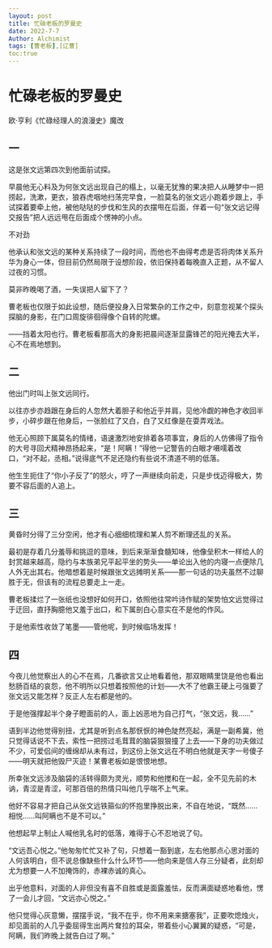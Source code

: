 ```yaml
---
layout: post
title: 忙碌老板的罗曼史
date: 2022-7-7
Author: Alchimist
tags: [曹老板],[辽曹]
toc:true
---
```

<h1>忙碌老板的罗曼史</h1>
<p>欧·亨利《忙碌经理人的浪漫史》魔改</p>
<h2>一</h2>
<p>这是张文远第四次到他面前试探。</p>
<p>早晨他无心料及为何张文远出现自己的榻上，以毫无犹豫的果决把人从睡梦中一把捞起，洗漱，更衣，狼吞虎咽地扫荡完早食，一脸莫名的张文远小跑着步跟上，手试探着要牵上他，被他哒哒的步伐和生风的衣摆甩在后面，伴着一句“张文远记得交报告”把人远远甩在后面成个愣神的小点。</p>
<p>不对劲</p>
<p>他承认和张文远的某种关系持续了一段时间，而他也不由得考虑是否将肉体关系升华为身心一体，但目前仍然局限于设想阶段，依旧保持着每晚直入正题，从不留人过夜的习惯。<br>
<p>莫非昨晚喝了酒，一失误把人留下了？</p>
<p>曹老板也仅限于如此设想，随后便投身入日常繁杂的工作之中，刻意忽视某个探头探脑的身影，在门口周旋徘徊得像个自转的陀螺。<br>
<p>——挡着太阳也行。曹老板看那高大的身影把晨间逐渐显露锋芒的阳光掩去大半，心不在焉地想到。<br>
<h2>二</h2>
<p>他出门时叫上张文远同行。</p>
<p>以往亦步亦趋跟在身后的人忽然大着胆子和他近乎并肩，见他冷觑的神色才收回半步，小碎步跟在他身后，一张脸红了又白，白了又红像是在耍弄戏法。<br>
<p>他无心照顾下属莫名的情绪，语速激烈地安排着各项事宜，身后的人仿佛得了指令的大号寻回犬精神昂扬起来，“是！阿瞒！”得他一记警告的白眼才嗫嚅着改口，“对不起，丞相。”说得底气不足还隐约有些说不清道不明的低落。</p>
<p>他生生扼住了“你小子反了”的怒火，哼了一声继续向前走，只是步伐迈得极大，势要不容后面的人追上。</p>
<h2>三</h2>
<p>黄昏时分得了三分空闲，他才有心细细梳理和某人剪不断理还乱的关系。</p>
<p>最初是存着几分羞辱和挑逗的意味，到后来渐渐食髓知味，他像垒积木一样给人的封赏越来越高，隐约与本族弟兄平起平坐的势头——单论出入他的内寝一点便除几人外无出其右。他暗想着是时候跟张文远摊明关系——那一句话的功夫虽然不过聊胜于无，但该有的流程总要走上一走。</p>
<p>曹老板揉烂了一张纸也没想好如何开口，依照他往常吟诗作赋的架势怕文远觉得过于迂回，直抒胸臆他又羞于出口，和下属剖白心意实在不是他的作风。</p>
<p>于是他索性收敛了笔墨——管他呢，到时候临场发挥！</p>
<h2>四</h2>
<p>今夜儿他觉察出人的心不在焉，几番欲言又止地看着他，那双眼睛里饶是他也看出愁肠百结的哀怨，他不明所以只想着按照他的计划——大不了他霸王硬上弓强要了张文远又能怎样？反正人左右都是他的。</p>
<p>于是他强撑起半个身子瞪面前的人，面上凶恶地为自己打气，“张文远，我……”</p>
<p>语到半边他觉得别扭，尤其是听到点名那恹恹的神色陡然亮起，满是一副希冀，他只觉得话说不下去，索性一把捞过毛茸茸的脑袋狠狠撞了上去——下身的功夫做过不少，可爱侣间的缠绵却从未有过，到这份上张文远在不明白他就是天字一号傻子——明天就把他毁尸灭迹！某曹老板如是恨恨地想。</p>
<p>所幸张文远涉及脑袋的活转得颇为灵光，顺势和他搅和在一起，全不见先前的木讷，青涩是青涩，可那百倍的热情只叫他几乎喘不上气来。</p>
<p>他好不容易才把自己从张文远铁箍似的怀抱里挣脱出来，不自在地说，“既然……相悦……叫阿瞒也不是不可以。”</p>
<p>他想起早上制止人喊他乳名时的低落，难得于心不忍地说了句。</p>
<p>“文远吾心悦之。”他匆匆忙忙又补了句，只想着一豁到底，左右他那点心思对面的人何该明白，但不说总像缺些什么什么环节——他向来是信人存三分疑者，此刻却尤为想要一人不加掩饰的，赤裸赤诚的真心。</p>
<p>出乎他意料，对面的人非但没有喜不自胜或是面露羞怯，反而满面疑惑地看他，愣了一会儿才回，“文远亦心悦之。”</p>
<p>他只觉得心灰意懒，摆摆手说，“我不在乎，你不用来来搪塞我”，正要吹熄烛火，却见面前的人几乎委屈得生出两片耷拉的耳朵，带着些小心翼翼的疑惑，“可是，阿瞒，我们昨晚上就告白过了啊。”</p>
